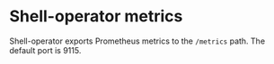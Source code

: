 # Shell-operator metrics

Shell-operator exports Prometheus metrics to the `/metrics` path. The default port is 9115.
